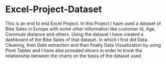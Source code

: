 # Excel-Project-Dataset
This is an end to end Excel Project.
In this Project I have used a dataset of Bike Sales in Europe with some other information like customer Id, Age, Commute distance and others.
Using the dataset I have created a dashboard of the Bike Sales of that dataset.
In which I first did Data Cleaning, then Data extraction and then finally Data Visualization by using Pivot Tables
and I have also provided slicers in order to know tha relationship between the charts on the basis of the dataset used.
